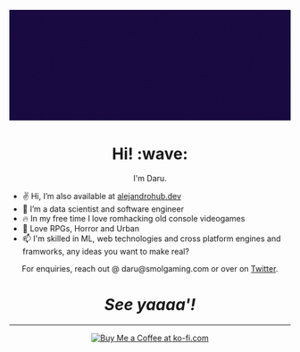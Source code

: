 <!---
AlejandroGarciaHub/AlejandroGarciaHub is a ✨ special ✨ repository because its `README.md` (this file) appears on your GitHub profile.
You can click the Preview link to take a look at your changes.
--->

[![Social banner for Daru](https://raw.githubusercontent.com/AlejandroGarciaHub/AlejandroGarciaHub/main/assets/banner_profile_opt.gif)](https://smolgaming.com)

<h1 align='center'> Hi! :wave:</h1>
<p align='center'>
I'm Daru.
</p>

- ✌ Hi, I’m also available at [alejandrohub.dev](https://alejandrohub.dev)
- 👀 I’m a data scientist and software engineer
- 🔥 In my free time I love romhacking old console videogames
- 💞️ Love RPGs, Horror and Urban 
- 📫 I'm skilled in ML, web technologies and cross platform engines and framworks, any ideas you want to make real?
<p align='center'>For enquiries, reach out @ daru@smolgaming.com or over on <a href="https://twitter.com/Darukeru">Twitter</a>.</p>

<h1 align='center'><i>See yaaaa'!</i></h1>

<hr>
<p align='center'>
<a href='https://ko-fi.com/J3J37YPRE' target='_blank'><img height='72' style='border:0px;height:72px;' src='https://cdn.ko-fi.com/cdn/kofi1.png?v=3' border='0' alt='Buy Me a Coffee at ko-fi.com' /></a>
</p>